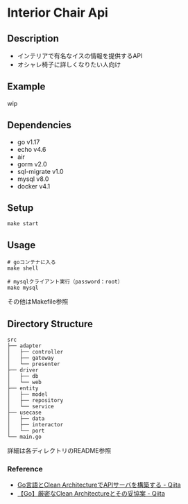 # Interior Chair Api

## Description
- インテリアで有名なイスの情報を提供するAPI
- オシャレ椅子に詳しくなりたい人向け

## Example
wip

## Dependencies
- go v1.17
- echo v4.6
- air
- gorm v2.0
- sql-migrate v1.0
- mysql v8.0
- docker v4.1

## Setup
```shell
make start
```

## Usage
```shell
# goコンテナに入る
make shell

# mysqlクライアント実行（password：root）
make mysql
```
その他はMakefile参照

## Directory Structure
```text
src
├── adapter
│   ├── controller
│   ├── gateway
│   └── presenter
├── driver
│   ├── db
│   └── web
├── entity
│   ├── model
│   ├── repository
│   └── service
├── usecase
│   ├── data
│   ├── interactor
│   └── port
└── main.go
```
詳細は各ディレクトリのREADME参照

### Reference
- [Go言語とClean ArchitectureでAPIサーバを構築する - Qiita](https://qiita.com/ariku/items/874656b33d2e5acdf281)
- [【Go】厳密なClean Architectureとその妥協案 - Qiita](https://qiita.com/ariku/items/659a11767912c2ec266d)

